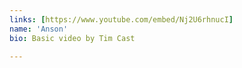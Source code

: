 ```yaml
---
links: [https://www.youtube.com/embed/Nj2U6rhnucI]
name: 'Anson'
bio: Basic video by Tim Cast

---
```


